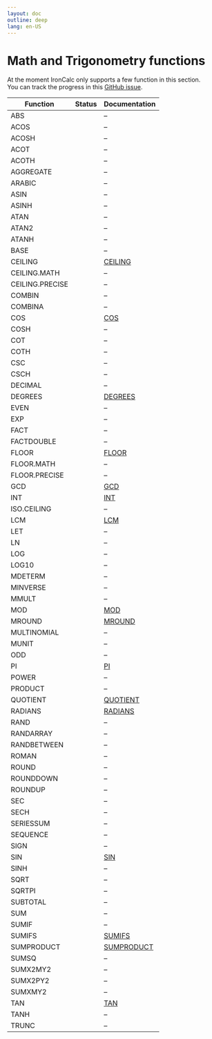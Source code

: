 ```yaml
---
layout: doc
outline: deep
lang: en-US
---
```


# Math and Trigonometry functions

At the moment IronCalc only supports a few function in this section.  
You can track the progress in this [GitHub issue](https://github.com/ironcalc/IronCalc/issues/54).

| Function        | Status                                         | Documentation |
| --------------- | ---------------------------------------------- | ------------- |
| ABS             | <Badge type="tip" text="Available" />          | –             |
| ACOS            | <Badge type="tip" text="Available" />          | –             |
| ACOSH           | <Badge type="tip" text="Available" />          | –             |
| ACOT            | <Badge type="info" text="Not implemented yet" /> | –             |
| ACOTH           | <Badge type="info" text="Not implemented yet" /> | –             |
| AGGREGATE       | <Badge type="info" text="Not implemented yet" /> | –             |
| ARABIC          | <Badge type="info" text="Not implemented yet" /> | –             |
| ASIN            | <Badge type="tip" text="Available" />          | –             |
| ASINH           | <Badge type="tip" text="Available" />          | –             |
| ATAN            | <Badge type="tip" text="Available" />          | –             |
| ATAN2           | <Badge type="tip" text="Available" />          | –             |
| ATANH           | <Badge type="tip" text="Available" />          | –             |
| BASE            | <Badge type="info" text="Not implemented yet" /> | –             |
| CEILING         | <Badge type="tip" text="Available" />          | [CEILING](math_and_trigonometry/ceiling) |
| CEILING.MATH    | <Badge type="info" text="Not implemented yet" /> | –             |
| CEILING.PRECISE | <Badge type="info" text="Not implemented yet" /> | –             |
| COMBIN          | <Badge type="info" text="Not implemented yet" /> | –             |
| COMBINA         | <Badge type="info" text="Not implemented yet" /> | –             |
| COS             | <Badge type="tip" text="Available" />          | [COS](math_and_trigonometry/cos) |
| COSH            | <Badge type="tip" text="Available" />          | –             |
| COT             | <Badge type="info" text="Not implemented yet" /> | –             |
| COTH            | <Badge type="info" text="Not implemented yet" /> | –             |
| CSC             | <Badge type="info" text="Not implemented yet" /> | –             |
| CSCH            | <Badge type="info" text="Not implemented yet" /> | –             |
| DECIMAL         | <Badge type="info" text="Not implemented yet" /> | –             |
| DEGREES         | <Badge type="tip" text="Available" />          | [DEGREES](math_and_trigonometry/degrees) |
| EVEN            | <Badge type="info" text="Not implemented yet" /> | –             |
| EXP             | <Badge type="info" text="Not implemented yet" /> | –             |
| FACT            | <Badge type="info" text="Not implemented yet" /> | –             |
| FACTDOUBLE      | <Badge type="info" text="Not implemented yet" /> | –             |
| FLOOR           | <Badge type="tip" text="Available" />          | [FLOOR](math_and_trigonometry/floor) |
| FLOOR.MATH      | <Badge type="info" text="Not implemented yet" /> | –             |
| FLOOR.PRECISE   | <Badge type="info" text="Not implemented yet" /> | –             |
| GCD             | <Badge type="tip" text="Available" />          | [GCD](math_and_trigonometry/gcd) |
| INT             | <Badge type="tip" text="Available" /> | [INT](math_and_trigonometry/int) |
| ISO.CEILING     | <Badge type="info" text="Not implemented yet" /> | –             |
| LCM             | <Badge type="tip" text="Available" />          | [LCM](math_and_trigonometry/lcm) |
| LET             | <Badge type="info" text="Not implemented yet" /> | –             |
| LN              | <Badge type="info" text="Not implemented yet" /> | –             |
| LOG             | <Badge type="info" text="Not implemented yet" /> | –             |
| LOG10           | <Badge type="info" text="Not implemented yet" /> | –             |
| MDETERM         | <Badge type="info" text="Not implemented yet" /> | –             |
| MINVERSE        | <Badge type="info" text="Not implemented yet" /> | –             |
| MMULT           | <Badge type="info" text="Not implemented yet" /> | –             |
| MOD             | <Badge type="tip" text="Available" />          | [MOD](math_and_trigonometry/mod) |
| MROUND          | <Badge type="tip" text="Available" /> | [MROUND](math_and_trigonometry/mround) |
| MULTINOMIAL     | <Badge type="info" text="Not implemented yet" /> | –             |
| MUNIT           | <Badge type="info" text="Not implemented yet" /> | –             |
| ODD             | <Badge type="info" text="Not implemented yet" /> | –             |
| PI              | <Badge type="tip" text="Available" />          | [PI](math_and_trigonometry/pi) |
| POWER           | <Badge type="tip" text="Available" />          | –             |
| PRODUCT         | <Badge type="tip" text="Available" />          | –             |
| QUOTIENT        | <Badge type="tip" text="Available" />          | [QUOTIENT](math_and_trigonometry/quotient) |
| RADIANS         | <Badge type="tip" text="Available" />          | [RADIANS](math_and_trigonometry/radians) |
| RAND            | <Badge type="tip" text="Available" />          | –             |
| RANDARRAY       | <Badge type="info" text="Not implemented yet" /> | –             |
| RANDBETWEEN     | <Badge type="tip" text="Available" />          | –             |
| ROMAN           | <Badge type="info" text="Not implemented yet" /> | –             |
| ROUND           | <Badge type="tip" text="Available" />          | –             |
| ROUNDDOWN       | <Badge type="tip" text="Available" />          | –             |
| ROUNDUP         | <Badge type="tip" text="Available" />          | –             |
| SEC             | <Badge type="info" text="Not implemented yet" /> | –             |
| SECH            | <Badge type="info" text="Not implemented yet" /> | –             |
| SERIESSUM       | <Badge type="info" text="Not implemented yet" /> | –             |
| SEQUENCE        | <Badge type="info" text="Not implemented yet" /> | –             |
| SIGN            | <Badge type="info" text="Not implemented yet" /> | –             |
| SIN             | <Badge type="tip" text="Available" />          | [SIN](math_and_trigonometry/sin) |
| SINH            | <Badge type="tip" text="Available" />          | –             |
| SQRT            | <Badge type="tip" text="Available" />          | –             |
| SQRTPI          | <Badge type="info" text="Not implemented yet" /> | –             |
| SUBTOTAL        | <Badge type="info" text="Not implemented yet" /> | –             |
| SUM             | <Badge type="tip" text="Available" />          | –             |
| SUMIF           | <Badge type="tip" text="Available" />          | –             |
| SUMIFS          | <Badge type="tip" text="Available" />          | [SUMIFS](math_and_trigonometry/sumifs) |
| SUMPRODUCT      | <Badge type="tip" text="Available" />          | [SUMPRODUCT](math_and_trigonometry/sumproduct) |
| SUMSQ           | <Badge type="info" text="Not implemented yet" /> | –             |
| SUMX2MY2        | <Badge type="info" text="Not implemented yet" /> | –             |
| SUMX2PY2        | <Badge type="info" text="Not implemented yet" /> | –             |
| SUMXMY2         | <Badge type="info" text="Not implemented yet" /> | –             |
| TAN             | <Badge type="tip" text="Available" />          | [TAN](math_and_trigonometry/tan) |
| TANH            | <Badge type="tip" text="Available" />          | –             |
| TRUNC           | <Badge type="info" text="Not implemented yet" /> | –             |
